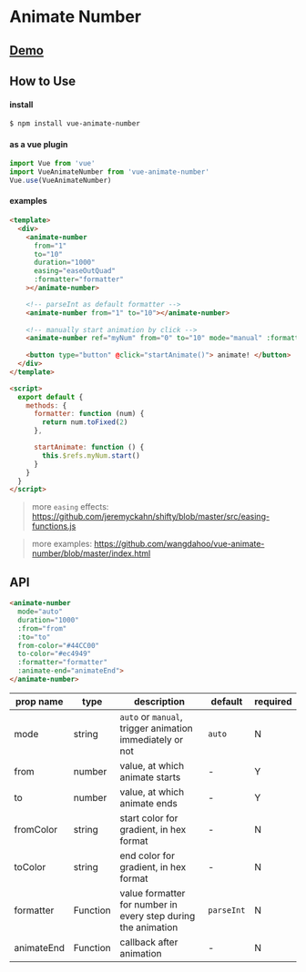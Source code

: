 # Animate Number

## [Demo](https://wangdahoo.github.io/vue-animate-number/)

## How to Use

#### install

```bash
$ npm install vue-animate-number
```

#### as a vue plugin

```js
import Vue from 'vue'
import VueAnimateNumber from 'vue-animate-number'
Vue.use(VueAnimateNumber)
```

#### examples

```html
<template>
  <div>
    <animate-number
      from="1" 
      to="10" 
      duration="1000" 
      easing="easeOutQuad"
      :formatter="formatter"
    ></animate-number>

    <!-- parseInt as default formatter -->
    <animate-number from="1" to="10"></animate-number>
    
    <!-- manually start animation by click -->
    <animate-number ref="myNum" from="0" to="10" mode="manual" :formatter="formatter"></animate-number><br>
    
    <button type="button" @click="startAnimate()"> animate! </button>
  </div>
</template>

<script>
  export default {
    methods: {
      formatter: function (num) {
        return num.toFixed(2)
      },

      startAnimate: function () {
        this.$refs.myNum.start()
      }
    }
  }
</script>
```

> more `easing` effects: https://github.com/jeremyckahn/shifty/blob/master/src/easing-functions.js

> more examples: https://github.com/wangdahoo/vue-animate-number/blob/master/index.html


## API
```html
<animate-number 
  mode="auto"
  duration="1000"
  :from="from" 
  :to="to"
  from-color="#44CC00" 
  to-color="#ec4949"
  :formatter="formatter" 
  :animate-end="animateEnd">
</animate-number>
```
| prop name | type | description | default | required |
|-----|-----|-----|-----|-----|
| mode | string | `auto` or `manual`, trigger animation immediately or not | `auto` | N |
| from | number | value, at which animate starts | - | Y |
| to | number | value, at which animate ends | - | Y |
| fromColor | string | start color for gradient, in hex format | - | N |
| toColor | string | end color for gradient, in hex format | - | N |
| formatter | Function | value formatter for number in every step during the animation  | `parseInt` | N |
| animateEnd | Function | callback after animation | - | N |
